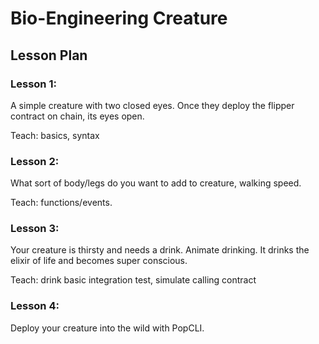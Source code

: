 # Bio-Engineering Creature

## Lesson Plan

### Lesson 1:

A simple creature with two closed eyes. Once they deploy the flipper contract on chain, its eyes open.

Teach: basics, syntax

### Lesson 2:

What sort of body/legs do you want to add to creature, walking speed.

Teach: functions/events.

### Lesson 3:

Your creature is thirsty and needs a drink. Animate drinking. It drinks the elixir of life and becomes super conscious.

Teach: drink basic integration test, simulate calling contract

### Lesson 4:

Deploy your creature into the wild with PopCLI.
